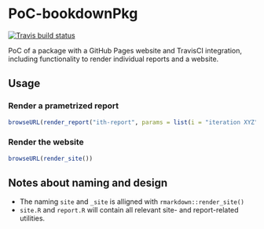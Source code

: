 # PoC-bookdownPkg

<!-- badges: start -->
[![Travis build status](https://travis-ci.org/miraisolutions/PoCbookdownPkg.svg?branch=master)](https://travis-ci.org/miraisolutions/PoCbookdownPkg)
<!-- badges: end -->

PoC of a package with a GitHub Pages website and TravisCI integration, including
functionality to render individual reports and a website.

## Usage
### Render a prametrized report

```r
browseURL(render_report("ith-report", params = list(i = "iteration XYZ")))
```

### Render the website

```r
browseURL(render_site())
```


## Notes about naming and design

* The naming `site` and `_site` is alligned with `rmarkdown::render_site()`
* `site.R` and `report.R` will contain all relevant site- and report-related utilities.
